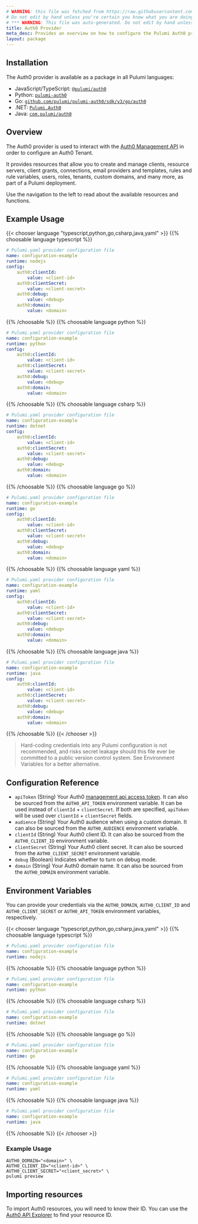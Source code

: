 ```yaml
---
# WARNING: this file was fetched from https://raw.githubusercontent.com/pulumi/pulumi-auth0/v3.14.0/docs/_index.md
# Do not edit by hand unless you're certain you know what you are doing!
# *** WARNING: This file was auto-generated. Do not edit by hand unless you're certain you know what you are doing! ***
title: Auth0 Provider
meta_desc: Provides an overview on how to configure the Pulumi Auth0 provider.
layout: package
---
```

## Installation

The Auth0 provider is available as a package in all Pulumi languages:

* JavaScript/TypeScript: [`@pulumi/auth0`](https://www.npmjs.com/package/@pulumi/auth0)
* Python: [`pulumi-auth0`](https://pypi.org/project/pulumi-auth0/)
* Go: [`github.com/pulumi/pulumi-auth0/sdk/v3/go/auth0`](https://github.com/pulumi/pulumi-auth0)
* .NET: [`Pulumi.Auth0`](https://www.nuget.org/packages/Pulumi.Auth0)
* Java: [`com.pulumi/auth0`](https://central.sonatype.com/artifact/com.pulumi/auth0)
## Overview

The Auth0 provider is used to interact with the [Auth0 Management API](https://auth0.com/docs/api/management/v2) in
order to configure an Auth0 Tenant.

It provides resources that allow you to create and manage clients, resource servers, client grants, connections, email
providers and templates, rules and rule variables, users, roles, tenants, custom domains, and many more, as part of a
Pulumi deployment.

Use the navigation to the left to read about the available resources and functions.
## Example Usage

{{< chooser language "typescript,python,go,csharp,java,yaml" >}}
{{% choosable language typescript %}}
```yaml
# Pulumi.yaml provider configuration file
name: configuration-example
runtime: nodejs
config:
    auth0:clientId:
        value: <client-id>
    auth0:clientSecret:
        value: <client-secret>
    auth0:debug:
        value: <debug>
    auth0:domain:
        value: <domain>

```

{{% /choosable %}}
{{% choosable language python %}}
```yaml
# Pulumi.yaml provider configuration file
name: configuration-example
runtime: python
config:
    auth0:clientId:
        value: <client-id>
    auth0:clientSecret:
        value: <client-secret>
    auth0:debug:
        value: <debug>
    auth0:domain:
        value: <domain>

```

{{% /choosable %}}
{{% choosable language csharp %}}
```yaml
# Pulumi.yaml provider configuration file
name: configuration-example
runtime: dotnet
config:
    auth0:clientId:
        value: <client-id>
    auth0:clientSecret:
        value: <client-secret>
    auth0:debug:
        value: <debug>
    auth0:domain:
        value: <domain>

```

{{% /choosable %}}
{{% choosable language go %}}
```yaml
# Pulumi.yaml provider configuration file
name: configuration-example
runtime: go
config:
    auth0:clientId:
        value: <client-id>
    auth0:clientSecret:
        value: <client-secret>
    auth0:debug:
        value: <debug>
    auth0:domain:
        value: <domain>

```

{{% /choosable %}}
{{% choosable language yaml %}}
```yaml
# Pulumi.yaml provider configuration file
name: configuration-example
runtime: yaml
config:
    auth0:clientId:
        value: <client-id>
    auth0:clientSecret:
        value: <client-secret>
    auth0:debug:
        value: <debug>
    auth0:domain:
        value: <domain>

```

{{% /choosable %}}
{{% choosable language java %}}
```yaml
# Pulumi.yaml provider configuration file
name: configuration-example
runtime: java
config:
    auth0:clientId:
        value: <client-id>
    auth0:clientSecret:
        value: <client-secret>
    auth0:debug:
        value: <debug>
    auth0:domain:
        value: <domain>

```

{{% /choosable %}}
{{< /chooser >}}

> Hard-coding credentials into any Pulumi configuration is not recommended, and risks secret leakage should this
file ever be committed to a public version control system. See Environment Variables for a
better alternative.
## Configuration Reference

- `apiToken` (String) Your Auth0 [management api access token](https://auth0.com/docs/security/tokens/access-tokens/management-api-access-tokens). It can also be sourced from the `AUTH0_API_TOKEN` environment variable. It can be used instead of `clientId` + `clientSecret`. If both are specified, `apiToken` will be used over `clientId` + `clientSecret` fields.
- `audience` (String) Your Auth0 audience when using a custom domain. It can also be sourced from the `AUTH0_AUDIENCE` environment variable.
- `clientId` (String) Your Auth0 client ID. It can also be sourced from the `AUTH0_CLIENT_ID` environment variable.
- `clientSecret` (String) Your Auth0 client secret. It can also be sourced from the `AUTH0_CLIENT_SECRET` environment variable.
- `debug` (Boolean) Indicates whether to turn on debug mode.
- `domain` (String) Your Auth0 domain name. It can also be sourced from the `AUTH0_DOMAIN` environment variable.
## Environment Variables

You can provide your credentials via the `AUTH0_DOMAIN`, `AUTH0_CLIENT_ID` and `AUTH0_CLIENT_SECRET`
or `AUTH0_API_TOKEN` environment variables, respectively.

{{< chooser language "typescript,python,go,csharp,java,yaml" >}}
{{% choosable language typescript %}}
```yaml
# Pulumi.yaml provider configuration file
name: configuration-example
runtime: nodejs

```

{{% /choosable %}}
{{% choosable language python %}}
```yaml
# Pulumi.yaml provider configuration file
name: configuration-example
runtime: python

```

{{% /choosable %}}
{{% choosable language csharp %}}
```yaml
# Pulumi.yaml provider configuration file
name: configuration-example
runtime: dotnet

```

{{% /choosable %}}
{{% choosable language go %}}
```yaml
# Pulumi.yaml provider configuration file
name: configuration-example
runtime: go

```

{{% /choosable %}}
{{% choosable language yaml %}}
```yaml
# Pulumi.yaml provider configuration file
name: configuration-example
runtime: yaml

```

{{% /choosable %}}
{{% choosable language java %}}
```yaml
# Pulumi.yaml provider configuration file
name: configuration-example
runtime: java

```

{{% /choosable %}}
{{< /chooser >}}
### Example Usage

```shell
AUTH0_DOMAIN="<domain>" \
AUTH0_CLIENT_ID="<client-id>" \
AUTH0_CLIENT_SECRET="<client_secret>" \
pulumi preview
```
## Importing resources

To import Auth0 resources, you will need to know their ID. You can use
the [Auth0 API Explorer](https://auth0.com/docs/api/management/v2) to find your resource ID.